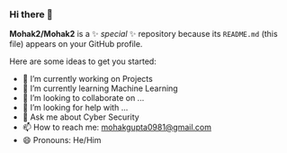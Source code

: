 ### Hi there 👋
**Mohak2/Mohak2** is a ✨ _special_ ✨ repository because its `README.md` (this file) appears on your GitHub profile.

Here are some ideas to get you started:

- 🔭 I’m currently working on Projects
- 🌱 I’m currently learning Machine Learning
- 👯 I’m looking to collaborate on ...
- 🤔 I’m looking for help with ...
- 💬 Ask me about Cyber Security
- 📫 How to reach me: mohakgupta0981@gmail.com
- 😄 Pronouns: He/Him

